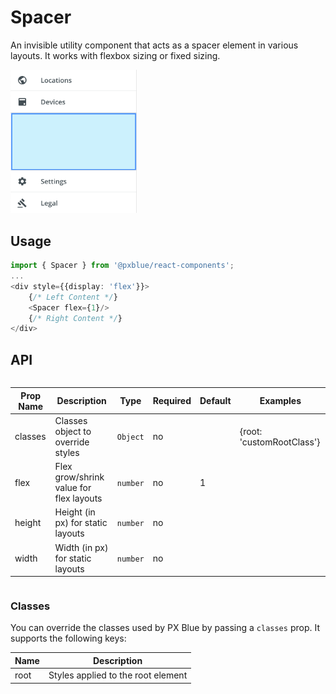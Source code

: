 # Spacer
An invisible utility component that acts as a spacer element in various layouts. It works with flexbox sizing or fixed sizing.

<img width="40%" alt="Spacer used in Drawer Body" src="./images/spacer.png"><br/>

## Usage
```typescript
import { Spacer } from '@pxblue/react-components';
...
<div style={{display: 'flex'}}>
    {/* Left Content */}
    <Spacer flex={1}/>
    {/* Right Content */}
</div>
```

## API

<div style="overflow: auto;">

| Prop Name             | Description                                 | Type                  | Required | Default                      | Examples                              |
|-----------------------|---------------------------------------------|-----------------------|----------|------------------------------|---------------------------------------|
| classes               | Classes object to override styles           | `Object`              | no       |                              | {root: 'customRootClass'}             |
| flex                  | Flex grow/shrink value for flex layouts     | `number`              | no       | 1                            |                                       |
| height                | Height (in px) for static layouts           | `number`              | no       |                              |                                       |
| width                 | Width (in px) for static layouts            | `number`              | no       |                              |                                       |

</div>

### Classes
You can override the classes used by PX Blue by passing a `classes` prop. It supports the following keys:

| Name             | Description                                 |
|------------------|---------------------------------------------|
| root             | Styles applied to the root element          |
